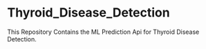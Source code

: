 # Thyroid_Disease_Detection
This Repository Contains the ML Prediction Api for Thyroid Disease Detection.
